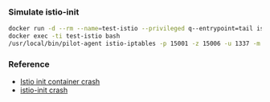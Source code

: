 ### Simulate istio-init
```bash
docker run -d --rm --name=test-istio --privileged q--entrypoint=tail istio/proxyv2:1.9.0 -f /dev/null
docker exec -ti test-istio bash
/usr/local/bin/pilot-agent istio-iptables -p 15001 -z 15006 -u 1337 -m REDIRECT -i '*' -x "" -b '*' -d 15090,15021,15020
```

### Reference
* [Istio init container crash](https://github.com/istio/istio/issues/24148)
* [istio-init crash](https://imroc.cc/post/202106/isito-init-crash/)

